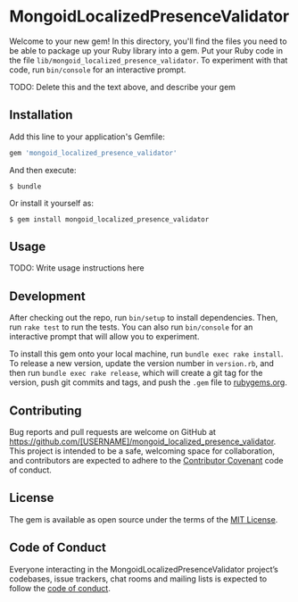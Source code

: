 # MongoidLocalizedPresenceValidator

Welcome to your new gem! In this directory, you'll find the files you need to be able to package up your Ruby library into a gem. Put your Ruby code in the file `lib/mongoid_localized_presence_validator`. To experiment with that code, run `bin/console` for an interactive prompt.

TODO: Delete this and the text above, and describe your gem

## Installation

Add this line to your application's Gemfile:

```ruby
gem 'mongoid_localized_presence_validator'
```

And then execute:

    $ bundle

Or install it yourself as:

    $ gem install mongoid_localized_presence_validator

## Usage

TODO: Write usage instructions here

## Development

After checking out the repo, run `bin/setup` to install dependencies. Then, run `rake test` to run the tests. You can also run `bin/console` for an interactive prompt that will allow you to experiment.

To install this gem onto your local machine, run `bundle exec rake install`. To release a new version, update the version number in `version.rb`, and then run `bundle exec rake release`, which will create a git tag for the version, push git commits and tags, and push the `.gem` file to [rubygems.org](https://rubygems.org).

## Contributing

Bug reports and pull requests are welcome on GitHub at https://github.com/[USERNAME]/mongoid_localized_presence_validator. This project is intended to be a safe, welcoming space for collaboration, and contributors are expected to adhere to the [Contributor Covenant](http://contributor-covenant.org) code of conduct.

## License

The gem is available as open source under the terms of the [MIT License](https://opensource.org/licenses/MIT).

## Code of Conduct

Everyone interacting in the MongoidLocalizedPresenceValidator project’s codebases, issue trackers, chat rooms and mailing lists is expected to follow the [code of conduct](https://github.com/[USERNAME]/mongoid_localized_presence_validator/blob/master/CODE_OF_CONDUCT.md).
